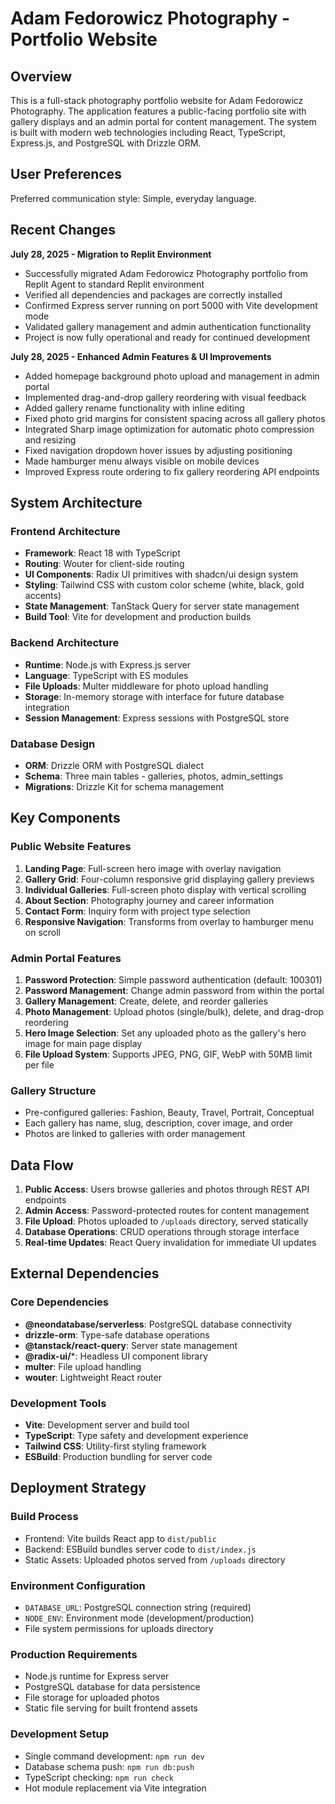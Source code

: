 # Adam Fedorowicz Photography - Portfolio Website

## Overview

This is a full-stack photography portfolio website for Adam Fedorowicz Photography. The application features a public-facing portfolio site with gallery displays and an admin portal for content management. The system is built with modern web technologies including React, TypeScript, Express.js, and PostgreSQL with Drizzle ORM.

## User Preferences

Preferred communication style: Simple, everyday language.

## Recent Changes

**July 28, 2025 - Migration to Replit Environment**
- Successfully migrated Adam Fedorowicz Photography portfolio from Replit Agent to standard Replit environment
- Verified all dependencies and packages are correctly installed
- Confirmed Express server running on port 5000 with Vite development mode
- Validated gallery management and admin authentication functionality
- Project is now fully operational and ready for continued development

**July 28, 2025 - Enhanced Admin Features & UI Improvements**
- Added homepage background photo upload and management in admin portal
- Implemented drag-and-drop gallery reordering with visual feedback
- Added gallery rename functionality with inline editing
- Fixed photo grid margins for consistent spacing across all gallery photos
- Integrated Sharp image optimization for automatic photo compression and resizing
- Fixed navigation dropdown hover issues by adjusting positioning
- Made hamburger menu always visible on mobile devices
- Improved Express route ordering to fix gallery reordering API endpoints

## System Architecture

### Frontend Architecture
- **Framework**: React 18 with TypeScript
- **Routing**: Wouter for client-side routing
- **UI Components**: Radix UI primitives with shadcn/ui design system
- **Styling**: Tailwind CSS with custom color scheme (white, black, gold accents)
- **State Management**: TanStack Query for server state management
- **Build Tool**: Vite for development and production builds

### Backend Architecture
- **Runtime**: Node.js with Express.js server
- **Language**: TypeScript with ES modules
- **File Uploads**: Multer middleware for photo upload handling
- **Storage**: In-memory storage with interface for future database integration
- **Session Management**: Express sessions with PostgreSQL store

### Database Design
- **ORM**: Drizzle ORM with PostgreSQL dialect
- **Schema**: Three main tables - galleries, photos, admin_settings
- **Migrations**: Drizzle Kit for schema management

## Key Components

### Public Website Features
1. **Landing Page**: Full-screen hero image with overlay navigation
2. **Gallery Grid**: Four-column responsive grid displaying gallery previews
3. **Individual Galleries**: Full-screen photo display with vertical scrolling
4. **About Section**: Photography journey and career information
5. **Contact Form**: Inquiry form with project type selection
6. **Responsive Navigation**: Transforms from overlay to hamburger menu on scroll

### Admin Portal Features
1. **Password Protection**: Simple password authentication (default: 100301)
2. **Password Management**: Change admin password from within the portal
3. **Gallery Management**: Create, delete, and reorder galleries
4. **Photo Management**: Upload photos (single/bulk), delete, and drag-drop reordering
5. **Hero Image Selection**: Set any uploaded photo as the gallery's hero image for main page display
6. **File Upload System**: Supports JPEG, PNG, GIF, WebP with 50MB limit per file

### Gallery Structure
- Pre-configured galleries: Fashion, Beauty, Travel, Portrait, Conceptual
- Each gallery has name, slug, description, cover image, and order
- Photos are linked to galleries with order management

## Data Flow

1. **Public Access**: Users browse galleries and photos through REST API endpoints
2. **Admin Access**: Password-protected routes for content management
3. **File Upload**: Photos uploaded to `/uploads` directory, served statically
4. **Database Operations**: CRUD operations through storage interface
5. **Real-time Updates**: React Query invalidation for immediate UI updates

## External Dependencies

### Core Dependencies
- **@neondatabase/serverless**: PostgreSQL database connectivity
- **drizzle-orm**: Type-safe database operations
- **@tanstack/react-query**: Server state management
- **@radix-ui/***: Headless UI component library
- **multer**: File upload handling
- **wouter**: Lightweight React router

### Development Tools
- **Vite**: Development server and build tool
- **TypeScript**: Type safety and development experience
- **Tailwind CSS**: Utility-first styling framework
- **ESBuild**: Production bundling for server code

## Deployment Strategy

### Build Process
- Frontend: Vite builds React app to `dist/public`
- Backend: ESBuild bundles server code to `dist/index.js`
- Static Assets: Uploaded photos served from `/uploads` directory

### Environment Configuration
- `DATABASE_URL`: PostgreSQL connection string (required)
- `NODE_ENV`: Environment mode (development/production)
- File system permissions for uploads directory

### Production Requirements
- Node.js runtime for Express server
- PostgreSQL database for data persistence
- File storage for uploaded photos
- Static file serving for built frontend assets

### Development Setup
- Single command development: `npm run dev`
- Database schema push: `npm run db:push`
- TypeScript checking: `npm run check`
- Hot module replacement via Vite integration